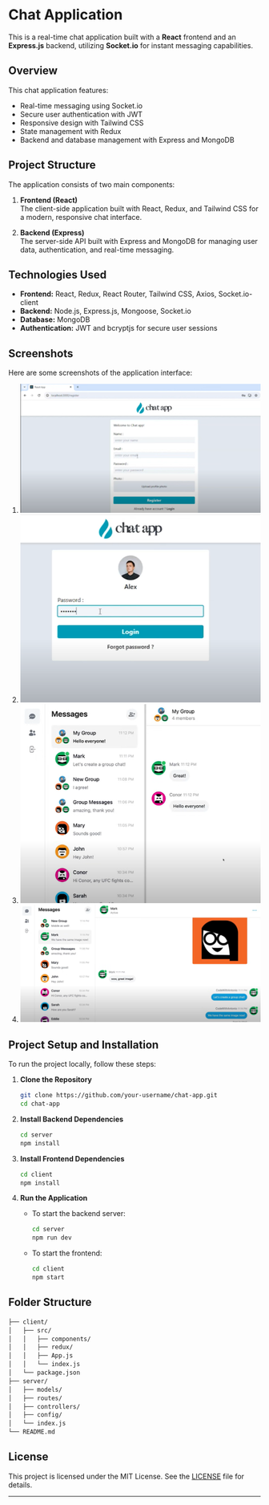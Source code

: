 ﻿
# Chat Application

This is a real-time chat application built with a **React** frontend and an **Express.js** backend, utilizing **Socket.io** for instant messaging capabilities.


## Overview

This chat application features:

- Real-time messaging using Socket.io
- Secure user authentication with JWT
- Responsive design with Tailwind CSS
- State management with Redux
- Backend and database management with Express and MongoDB

## Project Structure

The application consists of two main components:

1. **Frontend (React)**  
   The client-side application built with React, Redux, and Tailwind CSS for a modern, responsive chat interface.

2. **Backend (Express)**  
   The server-side API built with Express and MongoDB for managing user data, authentication, and real-time messaging.

## Technologies Used

- **Frontend:** React, Redux, React Router, Tailwind CSS, Axios, Socket.io-client
- **Backend:** Node.js, Express.js, Mongoose, Socket.io
- **Database:** MongoDB
- **Authentication:** JWT and bcryptjs for secure user sessions

## Screenshots

Here are some screenshots of the application interface:

1. ![register Page](./demo/1.png)
2. ![login Interface](./demo/2.png)
3. ![chat-interface](./demo/3.png)
4. ![Responsive Design](./demo/4.png)

## Project Setup and Installation

To run the project locally, follow these steps:

1. **Clone the Repository**

   ```bash
   git clone https://github.com/your-username/chat-app.git
   cd chat-app
   ```

2. **Install Backend Dependencies**

   ```bash
   cd server
   npm install
   ```

3. **Install Frontend Dependencies**

   ```bash
   cd client
   npm install
   ```

4. **Run the Application**

   - To start the backend server:
     ```bash
     cd server
     npm run dev
     ```

   - To start the frontend:
     ```bash
     cd client
     npm start
     ```

## Folder Structure

```bash
├── client/
│   ├── src/
│   │   ├── components/
│   │   ├── redux/
│   │   ├── App.js
│   │   └── index.js
│   └── package.json
├── server/
│   ├── models/
│   ├── routes/
│   ├── controllers/
│   ├── config/
│   └── index.js
└── README.md
```

## License

This project is licensed under the MIT License. See the [LICENSE](LICENSE) file for details.

--- 
